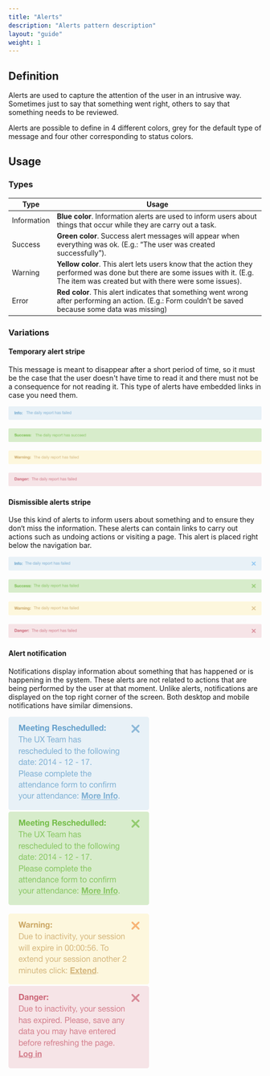 ```yaml
---
title: "Alerts"
description: "Alerts pattern description"
layout: "guide"
weight: 1
---
```


## Definition

Alerts are used to capture the attention of the user in an intrusive way. Sometimes just to say that something went right, others to say that something needs to be reviewed.

Alerts are possible to define in 4 different colors, grey for the default type of message and four other corresponding to status colors.

## Usage

### Types

|Type|Usage|
|-----|-----|
|Information|**Blue color**. Information alerts are used to inform users about things that occur while they are carry out a task.|
|Success|**Green color**. Success alert messages will appear when everything was ok. (E.g.: “The user was created successfully”).|
|Warning|**Yellow color**. This alert lets users know that the action they performed was done but there are some issues with it. (E.g. The item was created but with there were some issues).|
|Error|**Red color**. This alert indicates that something went wrong after performing an action. (E.g.: Form couldn’t be saved because some data was missing)|



### Variations

#### Temporary alert stripe
This message is meant to disappear after a short period of time, so it must be the case that the user doesn't have time to read it and there must not be a consequence for not reading it. This type of alerts have embedded links in case you need them.

![temporary information alert stripe](../../../images/alertTemporaryInfo.png)

![temporary success alert stripe](../../../images/alertTemporarySuccess.png)

![temporary warning alert stripe](../../../images/alertTemporaryWarning.png)

![temporary error alert stripe](../../../images/alertTemporaryError.png)

#### Dismissible alerts stripe
Use this kind of alerts to inform users about something and to ensure they don‘t miss the information. These alerts can contain links to carry out actions such as undoing actions or visiting a page.
This alert is placed right below the navigation bar.

![dismiss information alert stripe](../../../images/alertDismissInfo.png)

![dismiss success alert stripe](../../../images/alertDismissSuccess.png)

![dismiss warning alert stripe](../../../images/alertDismissWarning.png)

![dismiss error alert stripe](../../../images/alertDismissError.png)

#### Alert notification				
Notifications display information about something that has happened or is happening in the system. These alerts are not related to actions that are being performed by the user at that moment. Unlike alerts, notifications are displayed on the top right corner of the screen. Both desktop and mobile notifications have similar dimensions.

![notification info alert](../../../images/alertNotificationInfo.png) 
![notification success alert](../../../images/alertNotificationSuccess.png)

![notification warning alert](../../../images/alertNotificationWarning.png) 
![notification error alert](../../../images/alertNotificationError.png)

